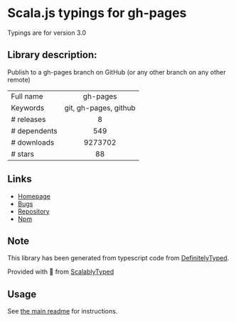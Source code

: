 
# Scala.js typings for gh-pages

Typings are for version 3.0

## Library description:
Publish to a gh-pages branch on GitHub (or any other branch on any other remote)

|                    |                 |
| ------------------ | :-------------: |
| Full name          | gh-pages |
| Keywords           | git, gh-pages, github |
| # releases         | 8 |
| # dependents       | 549 |
| # downloads        | 9273702 |
| # stars            | 88 |

## Links
- [Homepage](https://github.com/tschaub/gh-pages)
- [Bugs](https://github.com/tschaub/gh-pages/issues)
- [Repository](https://github.com/tschaub/gh-pages)
- [Npm](https://www.npmjs.com/package/gh-pages)
    


## Note
This library has been generated from typescript code from [DefinitelyTyped](https://definitelytyped.org).

Provided with :purple_heart: from [ScalablyTyped](https://github.com/oyvindberg/ScalablyTyped)

## Usage
See [the main readme](../../readme.md) for instructions.


